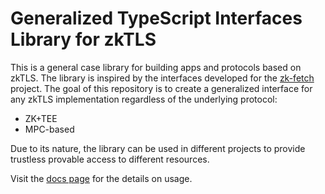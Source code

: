 # Generalized TypeScript Interfaces Library for zkTLS

This is a general case library for building apps and protocols based on zkTLS. The library is inspired by the interfaces developed for the [zk-fetch](https://www.npmjs.com/package/@reclaimprotocol/zk-fetch) project. The goal of this repository is to create a generalized interface for any zkTLS implementation regardless of the underlying protocol:

* ZK+TEE
* MPC-based

Due to its nature, the library can be used in different projects to provide trustless provable access to different resources.

Visit the [docs page](https://diffusefi.gitbook.io/docs/typescript-cli-for-zktls) for the details on usage.
